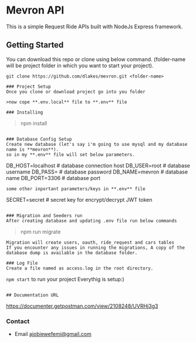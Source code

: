 # Mevron API 
This is a simple Request Ride APIs built with NodeJs Express framework.

## Getting Started
You can download this repo or clone using below command. (folder-name will be project folder in which you want to start your project).
```
git clone https://github.com/dlakes/mevron.git <folder-name>
```
```
### Project Setup
Once you clone or download project go into you folder

>now cope **.env.local** file to **.env** file

### Installing
```
> npm install
```

### Database Config Setup
Create new database (let's say i'm going to use mysql and my database name is **mevron**).
so in my **.env** file will set below parameters.
```
DB_HOST=localhost               # database connection host
DB_USER=root                    # database username
DB_PASS=                        # database password
DB_NAME=mevron                  # database name
DB_PORT=3306                    # database port
```
some other inportant parameters/keys in **.env** file
```
SECRET=secret           # secret key for encrypt/decrypt JWT token
```

### Migration and Seeders run
After creating database and updating .env file run below commands
```
> npm run migrate
```
Migration will create users, oauth, ride_request and cars tables
If you encounter any issues in running the migrations, A copy of the database dump is available in the database folder.

### Log File
Create a file named as access.log in the root directory.
```

`npm start` to run your project 
Everythig is setup:)

```

## Documentation URL
```
https://documenter.getpostman.com/view/2108248/UVRHj3g3

### Contact 
* Email <ajobiewefemi@gmail.com>
